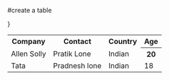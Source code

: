 #create a table 
<table>
  <tr>
    <th>Company</th>
    <th>Contact</th>
    <th>Country</th>
    <th>Age</th>
  </tr>
  <tr>
    <td>Allen Solly</td>
    <td>Pratik Lone</td>
    <td>Indian</td>
    <th>20</th>
}
  </tr>
  <tr>
    <td>Tata</td>
    <td>Pradnesh lone</td>
    <td>Indian</td>
    <td>18</td>
  </tr>
</table>
